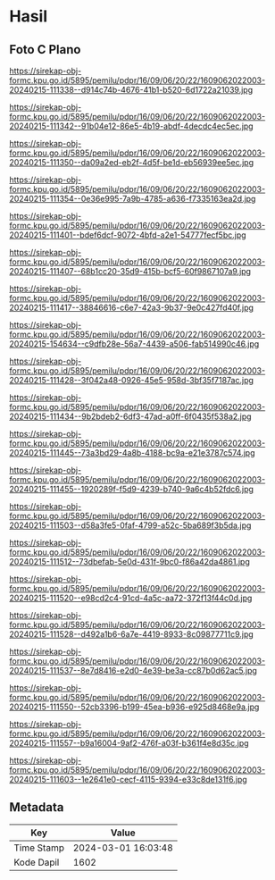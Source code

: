 # Hasil

## Foto C Plano

https://sirekap-obj-formc.kpu.go.id/5895/pemilu/pdpr/16/09/06/20/22/1609062022003-20240215-111338--d914c74b-4676-41b1-b520-6d1722a21039.jpg

https://sirekap-obj-formc.kpu.go.id/5895/pemilu/pdpr/16/09/06/20/22/1609062022003-20240215-111342--91b04e12-86e5-4b19-abdf-4decdc4ec5ec.jpg

https://sirekap-obj-formc.kpu.go.id/5895/pemilu/pdpr/16/09/06/20/22/1609062022003-20240215-111350--da09a2ed-eb2f-4d5f-be1d-eb56939ee5ec.jpg

https://sirekap-obj-formc.kpu.go.id/5895/pemilu/pdpr/16/09/06/20/22/1609062022003-20240215-111354--0e36e995-7a9b-4785-a636-f7335163ea2d.jpg

https://sirekap-obj-formc.kpu.go.id/5895/pemilu/pdpr/16/09/06/20/22/1609062022003-20240215-111401--bdef6dcf-9072-4bfd-a2e1-54777fecf5bc.jpg

https://sirekap-obj-formc.kpu.go.id/5895/pemilu/pdpr/16/09/06/20/22/1609062022003-20240215-111407--68b1cc20-35d9-415b-bcf5-60f9867107a9.jpg

https://sirekap-obj-formc.kpu.go.id/5895/pemilu/pdpr/16/09/06/20/22/1609062022003-20240215-111417--38846616-c6e7-42a3-9b37-9e0c427fd40f.jpg

https://sirekap-obj-formc.kpu.go.id/5895/pemilu/pdpr/16/09/06/20/22/1609062022003-20240215-154634--c9dfb28e-56a7-4439-a506-fab514990c46.jpg

https://sirekap-obj-formc.kpu.go.id/5895/pemilu/pdpr/16/09/06/20/22/1609062022003-20240215-111428--3f042a48-0926-45e5-958d-3bf35f7187ac.jpg

https://sirekap-obj-formc.kpu.go.id/5895/pemilu/pdpr/16/09/06/20/22/1609062022003-20240215-111434--9b2bdeb2-6df3-47ad-a0ff-6f0435f538a2.jpg

https://sirekap-obj-formc.kpu.go.id/5895/pemilu/pdpr/16/09/06/20/22/1609062022003-20240215-111445--73a3bd29-4a8b-4188-bc9a-e21e3787c574.jpg

https://sirekap-obj-formc.kpu.go.id/5895/pemilu/pdpr/16/09/06/20/22/1609062022003-20240215-111455--1920289f-f5d9-4239-b740-9a6c4b52fdc6.jpg

https://sirekap-obj-formc.kpu.go.id/5895/pemilu/pdpr/16/09/06/20/22/1609062022003-20240215-111503--d58a3fe5-0faf-4799-a52c-5ba689f3b5da.jpg

https://sirekap-obj-formc.kpu.go.id/5895/pemilu/pdpr/16/09/06/20/22/1609062022003-20240215-111512--73dbefab-5e0d-431f-9bc0-f86a42da4861.jpg

https://sirekap-obj-formc.kpu.go.id/5895/pemilu/pdpr/16/09/06/20/22/1609062022003-20240215-111520--e98cd2c4-91cd-4a5c-aa72-372f13f44c0d.jpg

https://sirekap-obj-formc.kpu.go.id/5895/pemilu/pdpr/16/09/06/20/22/1609062022003-20240215-111528--d492a1b6-6a7e-4419-8933-8c09877711c9.jpg

https://sirekap-obj-formc.kpu.go.id/5895/pemilu/pdpr/16/09/06/20/22/1609062022003-20240215-111537--8e7d8416-e2d0-4e39-be3a-cc87b0d62ac5.jpg

https://sirekap-obj-formc.kpu.go.id/5895/pemilu/pdpr/16/09/06/20/22/1609062022003-20240215-111550--52cb3396-b199-45ea-b936-e925d8468e9a.jpg

https://sirekap-obj-formc.kpu.go.id/5895/pemilu/pdpr/16/09/06/20/22/1609062022003-20240215-111557--b9a16004-9af2-476f-a03f-b361f4e8d35c.jpg

https://sirekap-obj-formc.kpu.go.id/5895/pemilu/pdpr/16/09/06/20/22/1609062022003-20240215-111603--1e2641e0-cecf-4115-9394-e33c8de131f6.jpg


## Metadata

| Key        | Value               |
| ---------- | ------------------- |
| Time Stamp | 2024-03-01 16:03:48 |
| Kode Dapil | 1602                |



